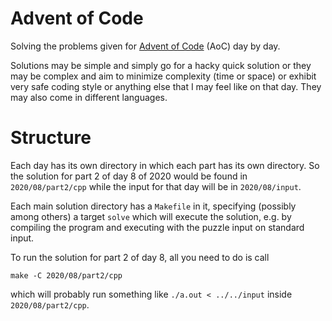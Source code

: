 # Advent of Code

Solving the problems given for
[Advent of Code](https://adventofcode.com/2020/) (AoC)
day by day.

Solutions may be simple and simply go for a hacky quick solution or they may be
complex and aim to minimize complexity (time or space) or exhibit very safe
coding style or anything else that I may feel like on that day.
They may also come in different languages.

# Structure

Each day has its own directory in which each part has its own directory.
So the solution for part 2 of day 8 of 2020 would be found in
`2020/08/part2/cpp` while the input for that day will be in `2020/08/input`.

Each main solution directory has a `Makefile` in it, specifying (possibly among
others) a target `solve` which will execute the solution, e.g. by compiling the
program and executing with the puzzle input on standard input.

To run the solution for part 2 of day 8, all you need to do is call
```
make -C 2020/08/part2/cpp
```
which will probably run something like `./a.out < ../../input` inside
`2020/08/part2/cpp`.
